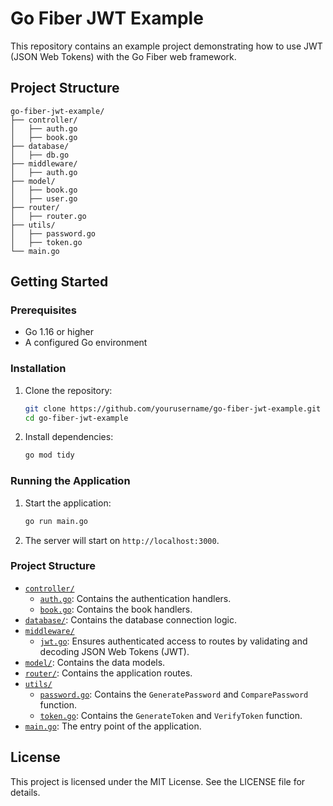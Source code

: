 # Go Fiber JWT Example

This repository contains an example project demonstrating how to use JWT (JSON Web Tokens) with the Go Fiber web framework.

## Project Structure

```
go-fiber-jwt-example/
├── controller/
│   ├── auth.go
│   ├── book.go
├── database/
│   ├── db.go
├── middleware/
│   ├── auth.go
├── model/
│   ├── book.go
│   ├── user.go
├── router/
│   ├── router.go
├── utils/
│   ├── password.go
│   ├── token.go
└── main.go
```


## Getting Started

### Prerequisites

- Go 1.16 or higher
- A configured Go environment

### Installation

1. Clone the repository:

    ```sh
    git clone https://github.com/yourusername/go-fiber-jwt-example.git
    cd go-fiber-jwt-example
    ```

2. Install dependencies:

    ```sh
    go mod tidy
    ```

### Running the Application

1. Start the application:

    ```sh
    go run main.go
    ```

2. The server will start on `http://localhost:3000`.

### Project Structure

- [`controller/`](controller)
  - [`auth.go`](controller/auth.go): Contains the authentication handlers.
  - [`book.go`](controller/book.go): Contains the book handlers.
- [`database/`](database): Contains the database connection logic.
- [`middleware/`](middleware)
  - [`jwt.go`](middleware/jwt.go): Ensures authenticated access to routes by validating and decoding JSON Web Tokens (JWT).
- [`model/`](model): Contains the data models.
- [`router/`](router): Contains the application routes.
- [`utils/`](utils)
  - [`password.go`](utils/password.go): Contains the `GeneratePassword` and `ComparePassword` function.
  - [`token.go`](utils/token.go): Contains the `GenerateToken` and `VerifyToken` function.
- [`main.go`](main.go): The entry point of the application.

## License

This project is licensed under the MIT License. See the LICENSE file for details.
